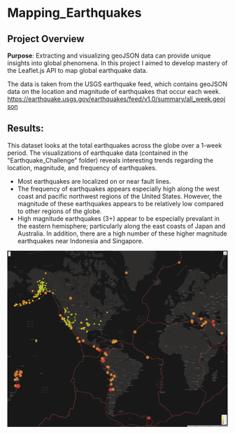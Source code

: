 # Mapping_Earthquakes

## Project Overview
**Purpose**: Extracting and visualizing geoJSON data can provide unique insights into global phenomena. In this project I aimed to develop mastery of the Leaflet.js API to map global earthquake data. 

The data is taken from the USGS earthquake feed, which contains geoJSON data on the location and magnitude of earthquakes that occur each week.
https://earthquake.usgs.gov/earthquakes/feed/v1.0/summary/all_week.geojson

## Results:
This dataset looks at the total earthquakes across the globe over a 1-week period. The visualizations of earthquake data (contained in the "Earthquake_Challenge" folder) reveals interesting trends regarding the location, magnitude, and frequency of earthquakes. 

- Most earthquakes are localized on or near fault lines. 
- The frequency of earthquakes appears especially high along the west coast and pacific northwest regions of the United States. However, the magnitude of these earthquakes appears to be relatively low compared to other regions of the globe.
- High magnitude earthquakes (3+) appear to be especially prevalant in the eastern hemisphere; particularly along the east coasts of Japan and Australia. In addition, there are a high number of these higher magnitude earthquakes near Indonesia and Singapore. 

![earthquakes](/Earthquake_Challenge/earthquakes_screenshot.png)